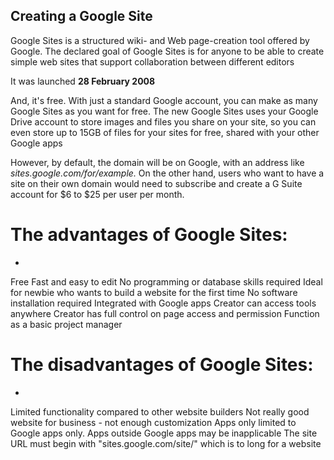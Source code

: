 ## Creating a Google Site

Google Sites is a structured wiki- and Web page-creation tool offered by Google. The declared goal of Google Sites is for anyone to be able to create simple web sites that support collaboration between different editors

It was launched **28 February 2008**

And, it's free. With just a standard Google account, you can make as many Google Sites as you want for free. The new Google Sites uses your Google Drive account to store images and files you share on your site, so you can even store up to 15GB of files for your sites for free, shared with your other Google apps

However, by default, the domain will be on Google, with an address like *sites.google.com/for/example.* On the other hand, users who want to have a site on their own domain would need to subscribe and create a G Suite account for $6 to $25 per user per month.

# The advantages of Google Sites:


- 
Free
Fast and easy to edit
No programming or database skills required
Ideal for newbie who wants to build a website for the first time
No software installation required
Integrated with Google apps
Creator can access tools anywhere
Creator has full control on page access and permission
Function as a basic project manager


# The disadvantages of Google Sites:


- 
Limited functionality compared to other website builders
Not really good website for business - not enough customization
Apps only limited to Google apps only. Apps outside Google apps may be inapplicable
The site URL must begin with "sites.google.com/site/" which is to long for a website